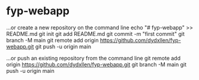 # fyp-webapp

…or create a new repository on the command line
echo "# fyp-webapp" >> README.md
git init
git add README.md
git commit -m "first commit"
git branch -M main
git remote add origin https://github.com/dydxllen/fyp-webapp.git
git push -u origin main

…or push an existing repository from the command line
git remote add origin https://github.com/dydxllen/fyp-webapp.git
git branch -M main
git push -u origin main
